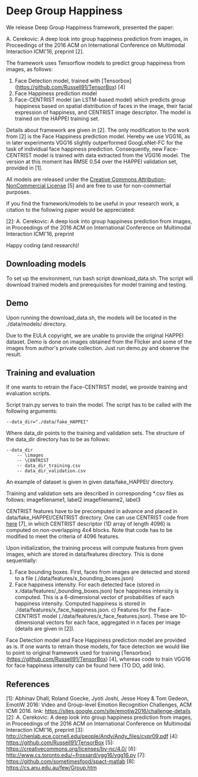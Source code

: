 Deep Group Happiness
===============================

We release Deep Group Happiness framework, presented the paper: 

A. Cerekovic: A deep look into group happiness prediction from images, in Proceedings of the 2016 ACM on International Conference on Multimodal Interaction ICMI'16, preprint [2]. 

The framework uses Tensorflow models to predict group happiness from images, as follows:

1. Face Detection model, trained with [Tensorbox] (https://github.com/Russell91/TensorBox) [4] 
2. Face Happiness prediction model
3. Face-CENTRIST model (an LSTM-based model) which predicts group happiness based on spatial distribution of faces in the image, their facial expression of happiness, and CENTRIST image descriptor. The model is trained on the HAPPEI training set.

Details about framework are given in [2]. The only modification to the work from [2] is the Face Happiness prediction model. Hereby we use VGG16, as in later experiments VGG16 slightly outperformed GoogLeNet-FC for the task of individual face happiness prediction. Consequently, new Face-CENTRIST model is trained with data extracted from the VGG16 model. The version at this moment has RMSE 0.54 over the HAPPEI validation set, provided in [1].

All models are released under the [Creative Commons Attribution-NonCommercial License](https://creativecommons.org/licenses/by-nc/4.0/) [5] and are free to use for non-commertial purposes. 

If you find the framework/models to be useful in your research work, a citation to the following paper would be appreciated:

[2]: A. Cerekovic: A deep look into group happiness prediction from images, in Proceedings of the 2016 ACM on International Conference on Multimodal Interaction ICMI'16, preprint

Happy coding (and research)!


Downloading models 
------------------
To set up the environment, run bash script download_data.sh. The script will download trained models and prerequisites for model training and testing.

Demo
----

Upon running the download_data.sh, the models will be located in the ./data/models/ directory. 

Due to the EULA copyright, we are unable to provide the original HAPPEI dataset. Demo is done on images obtained from the Flicker and some of the images from author's private collection. Just run demo.py and observe the result.

Training and evaluation
-----------------------
 
If one wants to retrain the Face-CENTRIST model, we provide training and evaluation scripts. 

Script train.py serves to train the model. The script has to be called with the following arguments:

```
--data_dir="./data/fake_HAPPEI"
```

Where data_dir points to the training and validation sets. The structure of the data_dir directory has to be as follows:

```
--data_dir
    -- \images
    -- \CENTRIST
    -- data_dir_training.csv
    -- data_dir_validation.csv
```

An example of dataset is given in given data/fake_HAPPEI/ directory.

Training and validation sets are described in corresponding *.csv files as follows:
imagefilename1, label2
imagefilename2, label3


CENTRIST features have to be precomputed in advance and placed in data/fake_HAPPEI/CENTRIST directory. One can use CENTRIST code from [here](https://github.com/sometimesfood/spact-matlab) [7], in which CENTRIST descriptor (1D array of length 4096) is computed on non-overlapping 4x4 blocks. Note that code has to be modified to meet the criteria of 4096 features.

Upon initialization, the training process will compute features from given images, which are stored in data/features directory. This is done sequentially:

1) Face bounding boxes. First, faces from images are detected and stored to a file (./data/features/x_bounding_boxes.json)
2) Face happiness intensity. For each detected face (stored in x./data/features/_bounding_boxes.json) face happiness intensity is computed. This is a 6-dimensional vector of probabilities of each happiness intensity. Computed happiness is stored in ./data/features/x_face_happiness.json.
c) Features for the Face-CENTRIST model (./data/features/x_face_features.json). These are 10-dimensional vectors for each face, aggregated in n faces per image (details are given in [2]).

Face Detection model and Face Happiness prediction model are provided as is. If one wants to retrain those models, for face detection we would like to point to original framework used for training  [Tensorbox] (https://github.com/Russell91/TensorBox) [4], whereas code to train VGG16 for face happiness intensity can be found here (TO DO, add link). 


References
----------

  [1]: Abhinav Dhall, Roland Goecke, Jyoti Joshi, Jesse Hoey & Tom Gedeon, EmotiW 2016: Video and Group-level Emotion Recognition Challenges, ACM ICMI 2016. link: https://sites.google.com/site/emotiw2016/challenge-details
  [2]: A. Cerekovic: A deep look into group happiness prediction from images, in Proceedings of the 2016 ACM on International Conference on Multimodal Interaction ICMI'16, preprint
  [3]: http://chenlab.ece.cornell.edu/people/Andy/Andy_files/cvpr09.pdf
  [4]: https://github.com/Russell91/TensorBox
  [5]: https://creativecommons.org/licenses/by-nc/4.0/
  [6]: http://www.cs.toronto.edu/~frossard/vgg16/vgg16.py
  [7]: https://github.com/sometimesfood/spact-matlab
  [8]: https://cs.anu.edu.au/few/Group.htm
